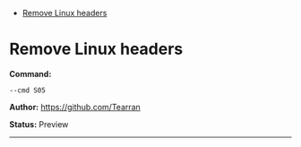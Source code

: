 - [Remove Linux headers](#s05)

<a id="s05" style="display:none;"></a>
# Remove Linux headers
**Command:** 
~~~
--cmd S05
~~~

**Author:** https://github.com/Tearran

**Status:** Preview



***

